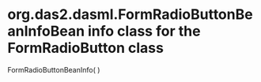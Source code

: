 # org.das2.dasml.FormRadioButtonBeanInfoBean info class for the FormRadioButton class
FormRadioButtonBeanInfo( )



